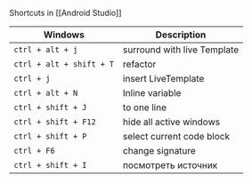 Shortcuts in [[Android Studio]]

| Windows                  | Description                 |
|--------------------------|-----------------------------|
| `ctrl + alt + j`         | surround with live Template 
| `ctrl + alt + shift + T` | refactor                    |
| `ctrl + j `              | insert LiveTemplate         
| `ctrl + alt + N`         | Inline variable             
| `ctrl + shift + J`       | to one line                 
| `ctrl + shift + F12`     | hide all active windows     
| `ctrl + shift + P`       | select current code block   
| `ctrl + F6`              | change signature            
| `ctrl + shift + I`       | посмотреть источник         






